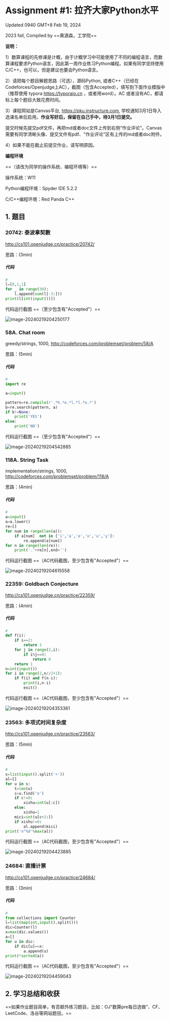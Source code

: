 # Assignment #1: 拉齐大家Python水平

Updated 0940 GMT+8 Feb 19, 2024

2023 fall, Complied by ==黄源森，工学院==



**说明：**

1）数算课程的先修课是计概，由于计概学习中可能使用了不同的编程语言，而数算课程要求Python语言，因此第一周作业练习Python编程。如果有同学坚持使用C/C++，也可以，但是建议也要会Python语言。

2）请把每个题目解题思路（可选），源码Python, 或者C++（已经在Codeforces/Openjudge上AC），截图（包含Accepted），填写到下面作业模版中（推荐使用 typora https://typoraio.cn ，或者用word）。AC 或者没有AC，都请标上每个题目大致花费时间。

3）课程网站是Canvas平台, https://pku.instructure.com, 学校通知3月1日导入选课名单后启用。**作业写好后，保留在自己手中，待3月1日提交。**

提交时候先提交pdf文件，再把md或者doc文件上传到右侧“作业评论”。Canvas需要有同学清晰头像、提交文件有pdf、"作业评论"区有上传的md或者doc附件。

4）如果不能在截止前提交作业，请写明原因。



**编程环境**

==（请改为同学的操作系统、编程环境等）==

操作系统：W11

Python编程环境：Spyder IDE 5.2.2

C/C++编程环境：Red Panda C++



## 1. 题目

### 20742: 泰波拿契數

http://cs101.openjudge.cn/practice/20742/



思路：(3min)



##### 代码

```python
# 
l=[0,1,1]
for _ in range(30):
    l.append(sum(l[-3:]))
print(l[int(input())])
```



代码运行截图 ==（至少包含有"Accepted"）==

![image-20240219204250177](C:\Users\huawei\AppData\Roaming\Typora\typora-user-images\image-20240219204250177.png)



### 58A. Chat room

greedy/strings, 1000, http://codeforces.com/problemset/problem/58/A



思路：(5min)



##### 代码

```python
# 
import re

a=input()

pattern=re.compile(r'.*h.*e.*l.*l.*o.*')
b=re.search(pattern, a)
if b!=None:
    print('YES')
else:
    print('NO')
```



代码运行截图 ==（至少包含有"Accepted"）==

![image-20240219204542885](C:\Users\huawei\AppData\Roaming\Typora\typora-user-images\image-20240219204542885.png)



### 118A. String Task

implementation/strings, 1000, http://codeforces.com/problemset/problem/118/A



思路：(4min)



##### 代码

```python
# 
a=input()
a=a.lower()
re=[]
for num in range(len(a)):
    if a[num]  not in ['i','a','e','o','u','y']:
        re.append(a[num])
for n in range(len(re)):
    print('.'+re[n],end='')
```



代码运行截图 ==（AC代码截图，至少包含有"Accepted"）==

![image-20240219204615558](C:\Users\huawei\AppData\Roaming\Typora\typora-user-images\image-20240219204615558.png)



### 22359: Goldbach Conjecture

http://cs101.openjudge.cn/practice/22359/



思路：(4min)



##### 代码

```python
# 
def f(i):
    if i==2:
        return 1
    for j in range(2,i):
        if i%j==0:
            return 0
    return 1
n=int(input())
for i in range(2,n//2+1):
    if f(i) and f(n-i):
        print(i,n-i)
        exit()
```



代码运行截图 ==（AC代码截图，至少包含有"Accepted"）==

![image-20240219204353361](C:\Users\huawei\AppData\Roaming\Typora\typora-user-images\image-20240219204353361.png)



### 23563: 多项式时间复杂度

http://cs101.openjudge.cn/practice/23563/



思路：(5min)



##### 代码

```python
# 
s=list(input().split('+'))
al=[]
for u in s:
    t=len(u)
    c=u.find('n')
    if c!=0:
        xishu=int(u[:c])
    else:
        xishu=1
    mici=int(u[c+2:])
    if xishu!=0:
        al.append(mici)
print('n^%d'%max(al))
```



代码运行截图 ==（AC代码截图，至少包含有"Accepted"）==

![image-20240219204423885](C:\Users\huawei\AppData\Roaming\Typora\typora-user-images\image-20240219204423885.png)



### 24684: 直播计票

http://cs101.openjudge.cn/practice/24684/



思路：(3min)



##### 代码

```python
# 
from collections import Counter
l=list(map(int,input().split()))
dic=Counter(l)
x=max(dic.values())
a=[]
for u in dic:
    if dic[u]==x:
        a.append(u)
print(*sorted(a))
```



代码运行截图 ==（AC代码截图，至少包含有"Accepted"）==

![image-20240219204459043](C:\Users\huawei\AppData\Roaming\Typora\typora-user-images\image-20240219204459043.png)



## 2. 学习总结和收获

==如果作业题目简单，有否额外练习题目，比如：OJ“数算pre每日选做”、CF、LeetCode、洛谷等网站题目。==





